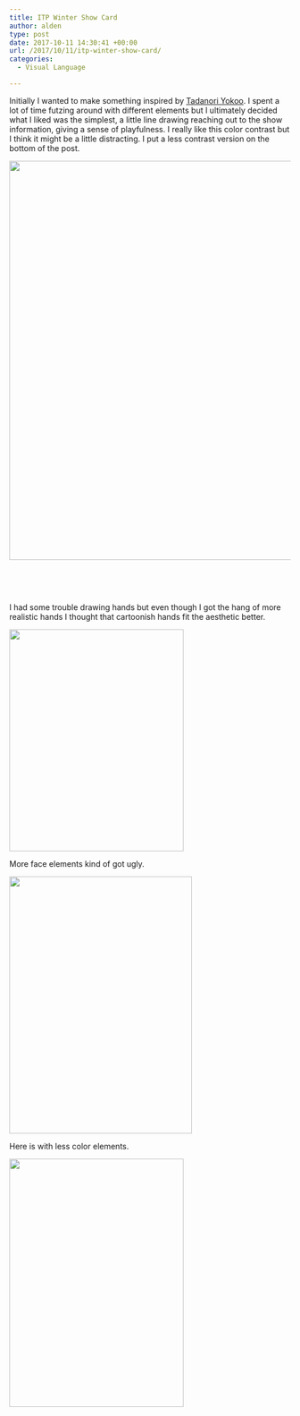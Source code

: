 ```yaml
---
title: ITP Winter Show Card
author: alden
type: post
date: 2017-10-11 14:30:41 +00:00
url: /2017/10/11/itp-winter-show-card/
categories:
  - Visual Language

---
```

Initially I wanted to make something inspired by [Tadanori Yokoo][1]. I spent a lot of time futzing around with different elements but I ultimately decided what I liked was the simplest, a little line drawing reaching out to the show information, giving a sense of playfulness. I really like this color contrast but I think it might be a little distracting. I put a less contrast version on the bottom of the post.

<img class="alignnone wp-image-230 size-full" src="http://www.alden.life/wp-content/uploads/2017/10/Poster.png" alt="" width="505" height="714" srcset="http://www.alden.life/wp-content/uploads/2017/10/Poster.png 505w, http://www.alden.life/wp-content/uploads/2017/10/Poster-212x300.png 212w" sizes="(max-width: 505px) 100vw, 505px" />

&nbsp;

&nbsp;

I had some trouble drawing hands but even though I got the hang of more realistic hands I thought that cartoonish hands fit the aesthetic better.

<img class="alignnone wp-image-228 size-full" src="http://www.alden.life/wp-content/uploads/2017/10/Hands.png" alt="" width="312" height="397" srcset="http://www.alden.life/wp-content/uploads/2017/10/Hands.png 312w, http://www.alden.life/wp-content/uploads/2017/10/Hands-236x300.png 236w" sizes="(max-width: 312px) 100vw, 312px" />

More face elements kind of got ugly.

<img class="alignnone wp-image-231" src="http://www.alden.life/wp-content/uploads/2017/10/Poster4-213x300.png" alt="" width="327" height="460" />

Here is with less color elements.

<img class="alignnone wp-image-232 " src="http://www.alden.life/wp-content/uploads/2017/10/Poster2-211x300.png" alt="" width="312" height="444" srcset="http://www.alden.life/wp-content/uploads/2017/10/Poster2-211x300.png 211w, http://www.alden.life/wp-content/uploads/2017/10/Poster2.png 493w" sizes="(max-width: 312px) 100vw, 312px" />

 [1]: http://50watts.com/Tadanori-Yokoo-posters
